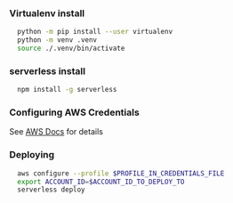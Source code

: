 ### Virtualenv install
```bash
  python -m pip install --user virtualenv
  python -m venv .venv
  source ./.venv/bin/activate
```
### serverless install
```bash
  npm install -g serverless
```
### Configuring AWS Credentials
See [AWS Docs](https://docs.aws.amazon.com/cli/latest/userguide/cli-configure-files.html) for details

### Deploying
```bash
  aws configure --profile $PROFILE_IN_CREDENTIALS_FILE
  export ACCOUNT_ID=$ACCOUNT_ID_TO_DEPLOY_TO
  serverless deploy
```
